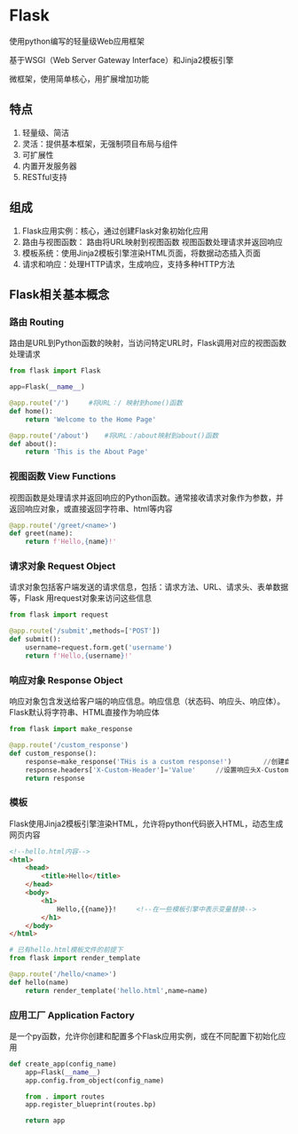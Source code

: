 # Flask

使用python编写的轻量级Web应用框架

基于WSGI（Web Server Gateway Interface）和Jinja2模板引擎

微框架，使用简单核心，用扩展增加功能

## 特点

1. 轻量级、简洁
2. 灵活：提供基本框架，无强制项目布局与组件
3. 可扩展性
4. 内置开发服务器
5. RESTful支持

## 组成

1. Flask应用实例：核心，通过创建Flask对象初始化应用
2. 路由与视图函数：
   路由将URL映射到视图函数
   视图函数处理请求并返回响应
3. 模板系统：使用Jinja2模板引擎渲染HTML页面，将数据动态插入页面
4. 请求和响应：处理HTTP请求，生成响应，支持多种HTTP方法


## Flask相关基本概念

### 路由 Routing

路由是URL到Python函数的映射，当访问特定URL时，Flask调用对应的视图函数处理请求

```python
from flask import Flask

app=Flask(__name__)

@app.route('/')		#将URL：/ 映射到home()函数
def home():
    return 'Welcome to the Home Page'

@app.route('/about')	#将URL：/about映射到about()函数
def about():
    return 'This is the About Page'
```

### 视图函数 View Functions

视图函数是处理请求并返回响应的Python函数。通常接收请求对象作为参数，并返回响应对象，或直接返回字符串、html等内容

```python
@app.route('/greet/<name>')
def greet(name):
    return f'Hello,{name}!'
```

### 请求对象 Request Object

请求对象包括客户端发送的请求信息，包括：请求方法、URL、请求头、表单数据等，Flask 用request对象来访问这些信息

```python
from flask import request

@app.route('/submit',methods=['POST'])
def submit():
    username=request.form.get('username')
    return f'Hello,{username}!'
```

### 响应对象 Response Object

响应对象包含发送给客户端的响应信息。响应信息（状态码、响应头、响应体）。Flask默认将字符串、HTML直接作为响应体

```python
from flask import make_response

@app.route('/custom_response')
def custom_response():
    response=make_response('THis is a custom response!')		//创建自定义响应对象
    response.headers['X-Custom-Header']='Value'		//设置响应头X-Custom-Header
    return response
```

### 模板

Flask使用Jinja2模板引擎渲染HTML，允许将python代码嵌入HTML，动态生成网页内容

```html
<!--hello.html内容-->
<html>
    <head>
        <title>Hello</title>
    </head>
    <body>
        <h1>
            Hello,{{name}}!		<!--在一些模板引擎中表示变量替换-->
        </h1>
    </body>
</html>    
```



```python
# 已有hello.html模板文件的前提下
from flask import render_template

@app.route('/hello/<name>')
def hello(name)
	return render_template('hello.html',name=name)
```

### 应用工厂 Application Factory

是一个py函数，允许你创建和配置多个Flask应用实例，或在不同配置下初始化应用

```python
def create_app(config_name)
	app=Flask(__name__)
	app.config.from_object(config_name)

	from . import routes
	app.register_blueprint(routes.bp)

	return app
```

